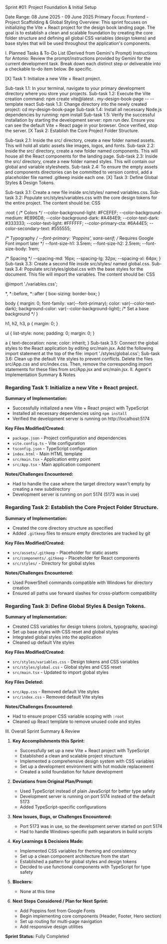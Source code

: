 Sprint #01: Project Foundation & Initial Setup

Date Range: 08 June 2025 - 09 June 2025
Primary Focus: Frontend - Project Scaffolding & Global Styling
Overview: This sprint focuses on initializing the Vite + React project for the design book landing page. The goal is to establish a clean and scalable foundation by creating the core folder structure and defining all global CSS variables (design tokens) and base styles that will be used throughout the application's components.

I. Planned Tasks & To-Do List (Derived from Gemini's Prompt)
Instructions for Antonio: Review the prompt/instructions provided by Gemini for the current development task. Break down each distinct step or deliverable into a checkable to-do item below. Be specific.

[X] Task 1: Initialize a new Vite + React project.

Sub-task 1.1: In your terminal, navigate to your primary development directory where you store your projects.
Sub-task 1.2: Execute the Vite creation command: npm create vite@latest . my-design-book-page -- --template react
Sub-task 1.3: Change directory into the newly created project: cd my-design-book-page
Sub-task 1.4: Install all necessary Node.js dependencies by running: npm install
Sub-task 1.5: Verify the successful installation by starting the development server: npm run dev. Ensure you can see the default Vite + React page in your browser. Once verified, stop the server.
[X Task 2: Establish the Core Project Folder Structure.

Sub-task 2.1: Inside the src/ directory, create a new folder named assets. This will hold all static assets like images, logos, and fonts.
Sub-task 2.2: Inside the src/ directory, create a new folder named components. This will house all the React components for the landing page.
Sub-task 2.3: Inside the src/ directory, create a new folder named styles. This will contain our global and variable stylesheets.
Sub-task 2.4: To ensure the empty assets and components directories can be committed to version control, add a placeholder file named .gitkeep inside each one.
[X] Task 3: Define Global Styles & Design Tokens.

Sub-task 3.1: Create a new file inside src/styles/ named variables.css.
Sub-task 3.2: Populate src/styles/variables.css with the core design tokens for the entire project. The content should be:
CSS

:root {
  /* Colors */
  --color-background-light: #FCEFEF;
  --color-background-medium: #E896D8;
  --color-background-dark: #A484E9;
  --color-text-dark: #333333;
  --color-text-light: #FFFFFF;
  --color-primary-cta: #6A44E5;
  --color-secondary-text: #555555;

  /* Typography */
  --font-primary: 'Poppins', sans-serif; /* Requires Google Font import later */
  --font-size-h1: 3.5rem;
  --font-size-h2: 2.5rem;
  --font-size-body: 1rem;

  /* Spacing */
  --spacing-md: 16px;
  --spacing-lg: 32px;
  --spacing-xl: 64px;
}
Sub-task 3.3: Create a second file inside src/styles/ named global.css.
Sub-task 3.4: Populate src/styles/global.css with the base styles for the document. This file will import the variables. The content should be:
CSS

@import './variables.css';

*,
*::before,
*::after {
  box-sizing: border-box;
}

body {
  margin: 0;
  font-family: var(--font-primary);
  color: var(--color-text-dark);
  background-color: var(--color-background-light); /* Set a base background */
}

h1, h2, h3, p {
  margin: 0;
}

ul {
  list-style: none;
  padding: 0;
  margin: 0;
}

a {
  text-decoration: none;
  color: inherit;
}
Sub-task 3.5: Connect the global styles to the React application by editing src/main.jsx. Add the following import statement at the top of the file: import './styles/global.css';
Sub-task 3.6: Clean up the default Vite styles to prevent conflicts. Delete the files src/App.css and src/index.css. Then, remove the corresponding import statements for these files from src/App.jsx and src/main.jsx.
II. Agent's Implementation Summary & Notes

### Regarding Task 1: Initialize a new Vite + React project.

**Summary of Implementation:**
- Successfully initialized a new Vite + React project with TypeScript
- Installed all necessary dependencies using `npm install`
- Verified the development server is running on http://localhost:5174

**Key Files Modified/Created:**
- `package.json` - Project configuration and dependencies
- `vite.config.ts` - Vite configuration
- `tsconfig.json` - TypeScript configuration
- `index.html` - Main HTML template
- `src/main.tsx` - Application entry point
- `src/App.tsx` - Main application component

**Notes/Challenges Encountered:**
- Had to handle the case where the target directory wasn't empty by creating a new subdirectory
- Development server is running on port 5174 (5173 was in use)

### Regarding Task 2: Establish the Core Project Folder Structure.

**Summary of Implementation:**
- Created the core directory structure as specified
- Added `.gitkeep` files to ensure empty directories are tracked by git

**Key Files Modified/Created:**
- `src/assets/.gitkeep` - Placeholder for static assets
- `src/components/.gitkeep` - Placeholder for React components
- `src/styles/` - Directory for global styles

**Notes/Challenges Encountered:**
- Used PowerShell commands compatible with Windows for directory creation
- Ensured all paths use forward slashes for cross-platform compatibility

### Regarding Task 3: Define Global Styles & Design Tokens.

**Summary of Implementation:**
- Created CSS variables for design tokens (colors, typography, spacing)
- Set up base styles with CSS reset and global styles
- Integrated global styles into the application
- Cleaned up default Vite styles

**Key Files Modified/Created:**
- `src/styles/variables.css` - Design tokens and CSS variables
- `src/styles/global.css` - Global styles and CSS reset
- `src/main.tsx` - Updated to import global styles

**Key Files Deleted:**
- `src/App.css` - Removed default Vite styles
- `src/index.css` - Removed default Vite styles

**Notes/Challenges Encountered:**
- Had to ensure proper CSS variable scoping with `:root`
- Cleaned up React template to remove unused code and styles

III. Overall Sprint Summary & Review

1. **Key Accomplishments this Sprint:**
   - Successfully set up a new Vite + React project with TypeScript
   - Established a clean and scalable project structure
   - Implemented a comprehensive design system with CSS variables
   - Set up a development environment with hot module replacement
   - Created a solid foundation for future development

2. **Deviations from Original Plan/Prompt:**
   - Used TypeScript instead of plain JavaScript for better type safety
   - Development server is running on port 5174 instead of the default 5173
   - Added TypeScript-specific configurations

3. **New Issues, Bugs, or Challenges Encountered:**
   - Port 5173 was in use, so the development server started on port 5174
   - Had to handle Windows-specific path separators in build scripts

4. **Key Learnings & Decisions Made:**
   - Implemented CSS variables for theming and consistency
   - Set up a clean component architecture from the start
   - Established a pattern for global styles and design tokens
   - Decided to use functional components with TypeScript for type safety

5. **Blockers:**
   - None at this time

6. **Next Steps Considered / Plan for Next Sprint:**
   - Add Poppins font from Google Fonts
   - Begin implementing core components (Header, Footer, Hero section)
   - Set up routing for multi-page navigation
   - Add responsive design utilities

**Sprint Status:** Fully Completed